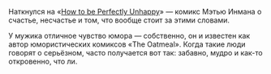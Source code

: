 ﻿Наткнулся на «[How to be Perfectly Unhappy](https://theoatmeal.com/comics/unhappy)» — комикс Мэтью Инмана о счастье, несчастье и том, что вообще стоит за этими словами.

У мужика отличное чувство юмора — собственно, он и известен как автор юмористических комиксов «The Oatmeal». Когда такие люди говорят о серьёзном, часто получается вот так: забавно, мудро и как-то откровенно, что ли.